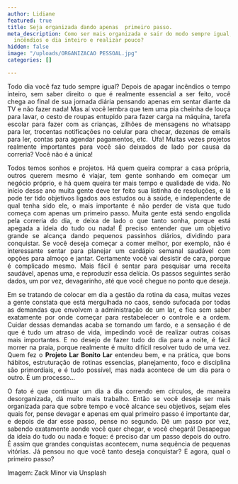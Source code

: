 ```yaml
---
author: Lidiane
featured: true
title: Seja organizada dando apenas  primeiro passo.
meta_description: Como ser mais organizada e sair do modo sempre igual, de apagar
  incêndios o dia inteiro e realizar pouco?
hidden: false
image: "/uploads/ORGANIZACAO PESSOAL.jpg"
categories: []

---
```

<p align="justify">Todo dia você faz tudo sempre igual? Depois de apagar incêndios o tempo inteiro, sem saber direito o que é realmente essencial a ser feito, você chega ao final de sua jornada diária pensando apenas em sentar diante da TV e não fazer nada! Mas aí você lembra que tem uma pia cheinha de louça para lavar, o cesto de roupas entupido para fazer carga na máquina, tarefa escolar para fazer com as crianças, zilhões de mensagens no whatsapp para ler, trocentas notificações no celular para checar, dezenas de emails para ler, contas para agendar pagamentos, etc.&nbsp; Ufa! Muitas vezes projetos realmente importantes para você são deixados de lado por causa da correria? Você não é a única!

<p align="justify">Todos temos sonhos e projetos. Há quem queira comprar a casa própria, outros querem mesmo é viajar, tem gente sonhando em começar um negócio próprio, e há quem queira ter mais tempo e qualidade de vida. No início desse ano muita gente deve ter feito sua listinha de resoluções, e lá pode ter tido objetivos ligados aos estudos ou à saúde, e independente de qual tenha sido ele, o mais importante é não perder de vista que tudo começa com apenas um primeiro passo. Muita gente está sendo engolida pela correria do dia, e deixa de lado o que tanto sonha, porque está apegada a ideia do tudo ou nada! É preciso entender que um objetivo grande se alcança dando pequenos passinhos diários, dividindo para conquistar. Se você deseja começar a comer melhor, por exemplo, não é interessante sentar para planejar um cardápio semanal saudável com opções para almoço e jantar. Certamente você vai desistir de cara, porque é complicado mesmo. Mais fácil é sentar para pesquisar uma receita saudável, apenas uma, e reproduzir essa delícia. Os passos seguintes serão dados, um por vez, devagarinho, até que você chegue no ponto que deseja.

<p align="justify">Em se tratando de colocar em dia a gestão da rotina da casa, muitas vezes a gente constata que está mergulhada no caos, sendo sufocada por todas as demandas que envolvem a administração de um lar, e fica sem saber exatamente por onde começar para restabelecer o controle e a ordem. Cuidar dessas demandas acaba se tornando um fardo, e a sensação é de que é tudo um atraso de vida, impedindo você de realizar outras coisas mais importantes. E no desejo de fazer tudo do dia para a noite, é fácil morrer na praia, porque realmente é muito difícil resolver tudo de uma vez. Quem fez o <strong>Projeto Lar Bonito Lar</strong> entendeu bem, e na prática, que bons hábitos, estruturação de rotinas essencias, planejamento, foco e disciplina são primordiais, e é tudo possível, mas nada acontece de um dia para o outro. É um processo…

<p align="justify">O fato é que continuar um dia a dia correndo em círculos, de maneira desorganizada, dá muito mais trabalho. Então se você deseja ser mais organizada para que sobre tempo e você alcance seu objetivos, sejam eles quais for, pense devagar e apenas em qual primeiro passo é importante dar, e depois de dar esse passo, pense no segundo. Dê um passo por vez, sabendo exatamente aonde você quer chegar, e você chegará! Desapegue da ideia do tudo ou nada e foque: é preciso dar um passo depois do outro. É assim que grandes conquistas acontecem, numa sequência de pequenas vitórias. Já pensou no que você tanto deseja conquistar? E agora, qual o primeiro passo?

<p>Imagem: Zack Minor via Unsplash</p>